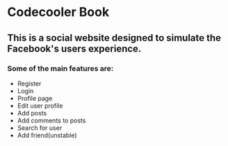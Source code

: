 # Codecooler Book
## This is a social website designed to simulate the Facebook's users experience.
### Some of the main features are:
* Register 
* Login 
* Profile page 
* Edit user profile 
* Add posts 
* Add comments to posts 
* Search for user
* Add friend(unstable)
